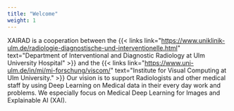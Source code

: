 ```yaml
---
title: "Welcome"
weight: 1
---
```


XAIRAD is a cooperation between the {{< links link="https://www.uniklinik-ulm.de/radiologie-diagnostische-und-interventionelle.html" text="Department of Interventional and Diagnostic Radiology at Ulm University Hospital" >}}
and the {{< links link="https://www.uni-ulm.de/in/mi/mi-forschung/viscom/" text="Institute for Visual Computing at Ulm University." >}}
 Our vision is to support Radiologists and other medical staff by using Deep Learning on Medical data in their every day work and problems. We especially focus on Medical Deep Learning for Images and  Explainable AI (XAI).